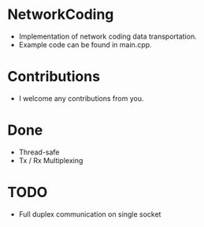 # NetworkCoding
  - Implementation of network coding data transportation.
  - Example code can be found in main.cpp.

# Contributions
  - I welcome any contributions from you.

# Done
  - Thread-safe
  - Tx / Rx Multiplexing

# TODO
  - Full duplex communication on single socket
